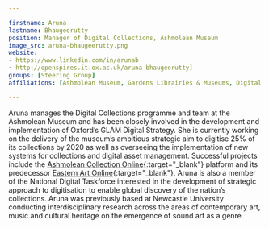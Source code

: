 ```yaml
---

firstname: Aruna
lastname: Bhaugeerutty
position: Manager of Digital Collections, Ashmolean Museum
image_src: aruna-bhaugeerutty.png
website:
- https://www.linkedin.com/in/arunab
- http://openspires.it.ox.ac.uk/aruna-bhaugeerutty]
groups: [Steering Group]
affiliations: [Ashmolean Museum, Gardens Librairies & Museums, Digital Humanities, National Digitisation Taskforce]

---
```

Aruna manages the Digital Collections programme and team at the Ashmolean Museum and has been closely involved in the development and implementation of Oxford’s GLAM Digital Strategy. She is currently working on the delivery of the museum’s ambitious strategic aim to digitise 25% of its collections by 2020 as well as overseeing the implementation of new systems for collections and digital asset management. Successful projects include the [Ashmolean Collection Online](http://collections.ashmolean.org/){:target="_blank"} platform and its predecessor [Eastern Art Online](http://jameelcentre.ashmolean.org/){:target="_blank"}. Aruna is also a member of the National Digital Taskforce interested in the development of strategic approach to digitisation to enable global discovery of the nation’s collections. Aruna was previously based at Newcastle University conducting interdisciplinary research across the areas of contemporary art, music and cultural heritage on the emergence of sound art as a genre.
